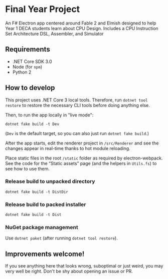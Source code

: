 # Final Year Project

An F# Electron app centered around Fable 2 and Elmish designed to help Year 1 DECA students learn about CPU Design. Includes a CPU Instruction Set Architecture DSL, Assembler, and Simulator


## Requirements

* .NET Core SDK 3.0
* Node (for `npm`)
* Python 2


## How to develop

This project uses .NET Core 3 local tools. Therefore, run `dotnet tool restore` to restore the necessary CLI tools before doing anything else.

Then, to run the app locally in "live mode":

`dotnet fake build -t Dev`

(`Dev` is the default target, so you can also just run `dotnet fake build`.)

After the app starts, edit the renderer project in `/src/Renderer` and see the changes appear in real-time thanks to hot module reloading.

Place static files in the root `/static` folder as required by electron-webpack. See the code for the “Static assets” page (and the helpers in `Utils.fs`) to see how to use them.


### Release build to unpacked directory

`dotnet fake build -t DistDir`


### Release build to packed installer

`dotnet fake build -t Dist`


### NuGet package management

Use `dotnet paket` (after running `dotnet tool restore`).

## Improvements welcome!

If you see anything here that looks wrong, suboptimal or just weird, you may very well be right. Don't be shy about opening an issue or PR.
